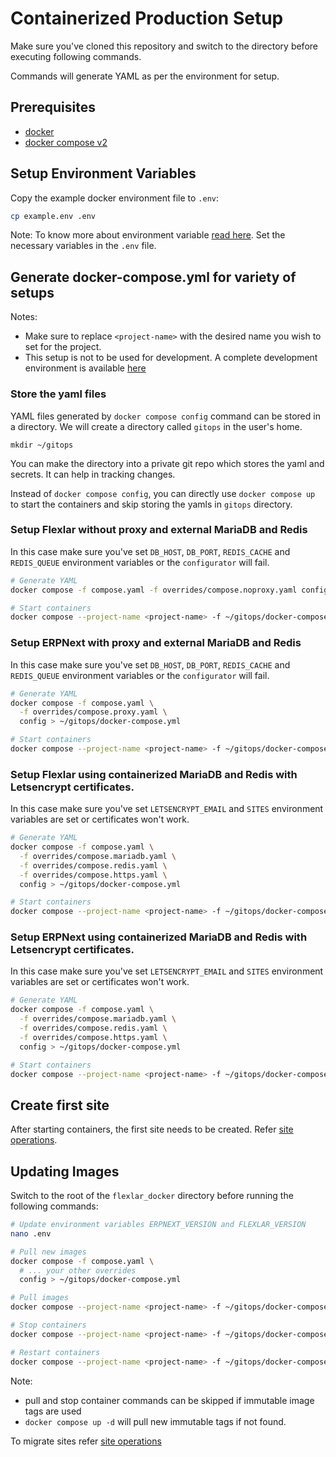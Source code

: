 # Containerized Production Setup

Make sure you've cloned this repository and switch to the directory before executing following commands.

Commands will generate YAML as per the environment for setup.

## Prerequisites

- [docker](https://docker.com/get-started)
- [docker compose v2](https://docs.docker.com/compose/cli-command)

## Setup Environment Variables

Copy the example docker environment file to `.env`:

```sh
cp example.env .env
```

Note: To know more about environment variable [read here](./environment-variables.md). Set the necessary variables in the `.env` file.

## Generate docker-compose.yml for variety of setups

Notes:

- Make sure to replace `<project-name>` with the desired name you wish to set for the project.
- This setup is not to be used for development. A complete development environment is available [here](../development)

### Store the yaml files

YAML files generated by `docker compose config` command can be stored in a directory. We will create a directory called `gitops` in the user's home.

```shell
mkdir ~/gitops
```

You can make the directory into a private git repo which stores the yaml and secrets. It can help in tracking changes.

Instead of `docker compose config`, you can directly use `docker compose up` to start the containers and skip storing the yamls in `gitops` directory.

### Setup Flexlar without proxy and external MariaDB and Redis

In this case make sure you've set `DB_HOST`, `DB_PORT`, `REDIS_CACHE` and `REDIS_QUEUE` environment variables or the `configurator` will fail.

```sh
# Generate YAML
docker compose -f compose.yaml -f overrides/compose.noproxy.yaml config > ~/gitops/docker-compose.yml

# Start containers
docker compose --project-name <project-name> -f ~/gitops/docker-compose.yml up -d
```

### Setup ERPNext with proxy and external MariaDB and Redis

In this case make sure you've set `DB_HOST`, `DB_PORT`, `REDIS_CACHE` and `REDIS_QUEUE` environment variables or the `configurator` will fail.

```sh
# Generate YAML
docker compose -f compose.yaml \
  -f overrides/compose.proxy.yaml \
  config > ~/gitops/docker-compose.yml

# Start containers
docker compose --project-name <project-name> -f ~/gitops/docker-compose.yml up -d
```

### Setup Flexlar using containerized MariaDB and Redis with Letsencrypt certificates.

In this case make sure you've set `LETSENCRYPT_EMAIL` and `SITES` environment variables are set or certificates won't work.

```sh
# Generate YAML
docker compose -f compose.yaml \
  -f overrides/compose.mariadb.yaml \
  -f overrides/compose.redis.yaml \
  -f overrides/compose.https.yaml \
  config > ~/gitops/docker-compose.yml

# Start containers
docker compose --project-name <project-name> -f ~/gitops/docker-compose.yml up -d
```

### Setup ERPNext using containerized MariaDB and Redis with Letsencrypt certificates.

In this case make sure you've set `LETSENCRYPT_EMAIL` and `SITES` environment variables are set or certificates won't work.

```sh
# Generate YAML
docker compose -f compose.yaml \
  -f overrides/compose.mariadb.yaml \
  -f overrides/compose.redis.yaml \
  -f overrides/compose.https.yaml \
  config > ~/gitops/docker-compose.yml

# Start containers
docker compose --project-name <project-name> -f ~/gitops/docker-compose.yml up -d
```

## Create first site

After starting containers, the first site needs to be created. Refer [site operations](./site-operations.md#setup-new-site).

## Updating Images

Switch to the root of the `flexlar_docker` directory before running the following commands:

```sh
# Update environment variables ERPNEXT_VERSION and FLEXLAR_VERSION
nano .env

# Pull new images
docker compose -f compose.yaml \
  # ... your other overrides
  config > ~/gitops/docker-compose.yml

# Pull images
docker compose --project-name <project-name> -f ~/gitops/docker-compose.yml pull

# Stop containers
docker compose --project-name <project-name> -f ~/gitops/docker-compose.yml down

# Restart containers
docker compose --project-name <project-name> -f ~/gitops/docker-compose.yml up -d
```

Note:

- pull and stop container commands can be skipped if immutable image tags are used
- `docker compose up -d` will pull new immutable tags if not found.

To migrate sites refer [site operations](./site-operations.md#migrate-site)
